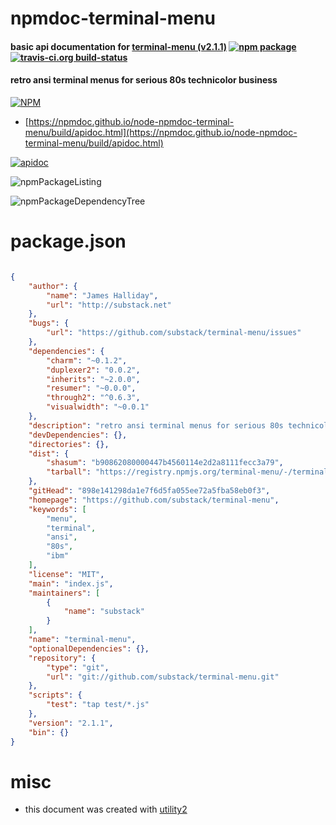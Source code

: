 # npmdoc-terminal-menu

#### basic api documentation for  [terminal-menu (v2.1.1)](https://github.com/substack/terminal-menu)  [![npm package](https://img.shields.io/npm/v/npmdoc-terminal-menu.svg?style=flat-square)](https://www.npmjs.org/package/npmdoc-terminal-menu) [![travis-ci.org build-status](https://api.travis-ci.org/npmdoc/node-npmdoc-terminal-menu.svg)](https://travis-ci.org/npmdoc/node-npmdoc-terminal-menu)

#### retro ansi terminal menus for serious 80s technicolor business

[![NPM](https://nodei.co/npm/terminal-menu.png?downloads=true&downloadRank=true&stars=true)](https://www.npmjs.com/package/terminal-menu)

- [https://npmdoc.github.io/node-npmdoc-terminal-menu/build/apidoc.html](https://npmdoc.github.io/node-npmdoc-terminal-menu/build/apidoc.html)

[![apidoc](https://npmdoc.github.io/node-npmdoc-terminal-menu/build/screenCapture.buildCi.browser.%252Ftmp%252Fbuild%252Fapidoc.html.png)](https://npmdoc.github.io/node-npmdoc-terminal-menu/build/apidoc.html)

![npmPackageListing](https://npmdoc.github.io/node-npmdoc-terminal-menu/build/screenCapture.npmPackageListing.svg)

![npmPackageDependencyTree](https://npmdoc.github.io/node-npmdoc-terminal-menu/build/screenCapture.npmPackageDependencyTree.svg)



# package.json

```json

{
    "author": {
        "name": "James Halliday",
        "url": "http://substack.net"
    },
    "bugs": {
        "url": "https://github.com/substack/terminal-menu/issues"
    },
    "dependencies": {
        "charm": "~0.1.2",
        "duplexer2": "0.0.2",
        "inherits": "~2.0.0",
        "resumer": "~0.0.0",
        "through2": "^0.6.3",
        "visualwidth": "~0.0.1"
    },
    "description": "retro ansi terminal menus for serious 80s technicolor business",
    "devDependencies": {},
    "directories": {},
    "dist": {
        "shasum": "b90862080000447b4560114e2d2a8111fecc3a79",
        "tarball": "https://registry.npmjs.org/terminal-menu/-/terminal-menu-2.1.1.tgz"
    },
    "gitHead": "898e141298da1e7f6d5fa055ee72a5fba58eb0f3",
    "homepage": "https://github.com/substack/terminal-menu",
    "keywords": [
        "menu",
        "terminal",
        "ansi",
        "80s",
        "ibm"
    ],
    "license": "MIT",
    "main": "index.js",
    "maintainers": [
        {
            "name": "substack"
        }
    ],
    "name": "terminal-menu",
    "optionalDependencies": {},
    "repository": {
        "type": "git",
        "url": "git://github.com/substack/terminal-menu.git"
    },
    "scripts": {
        "test": "tap test/*.js"
    },
    "version": "2.1.1",
    "bin": {}
}
```



# misc
- this document was created with [utility2](https://github.com/kaizhu256/node-utility2)
